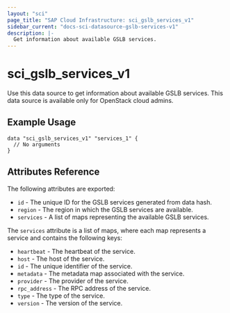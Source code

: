 ```yaml
---
layout: "sci"
page_title: "SAP Cloud Infrastructure: sci_gslb_services_v1"
sidebar_current: "docs-sci-datasource-gslb-services-v1"
description: |-
  Get information about available GSLB services.
---
```


# sci\_gslb\_services\_v1

Use this data source to get information about available GSLB services. This
data source is available only for OpenStack cloud admins.

## Example Usage

```hcl
data "sci_gslb_services_v1" "services_1" {
  // No arguments
}
```

## Attributes Reference

The following attributes are exported:

* `id` - The unique ID for the GSLB services generated from data hash.
* `region` -  The region in which the GSLB services are available.
* `services` -  A list of maps representing the available GSLB services.

The `services` attribute is a list of maps, where each map represents a service
and contains the following keys:

* `heartbeat` -  The heartbeat of the service.
* `host` -  The host of the service.
* `id` -  The unique identifier of the service.
* `metadata` -  The metadata map associated with the service.
* `provider` -  The provider of the service.
* `rpc_address` -  The RPC address of the service.
* `type` -  The type of the service.
* `version` -  The version of the service.
